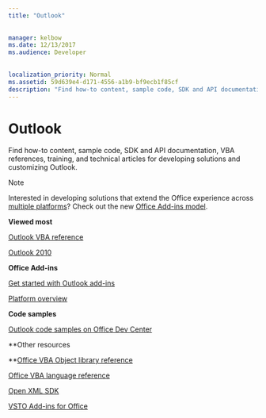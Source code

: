 ```yaml
---
title: "Outlook"
 
 
manager: kelbow
ms.date: 12/13/2017
ms.audience: Developer
 
 
localization_priority: Normal
ms.assetid: 59d639e4-d171-4556-a1b9-bf9ecb1f85cf
description: "Find how-to content, sample code, SDK and API documentation, VBA references, training, and technical articles for developing solutions and customizing Outlook."
---
```


# Outlook

Find how-to content, sample code, SDK and API documentation, VBA references, training, and technical articles for developing solutions and customizing Outlook.
  
> [!NOTE]
> Interested in developing solutions that extend the Office experience across [multiple platforms](https://docs.microsoft.com/en-us/office/dev/add-ins/overview/office-add-in-availability)? Check out the new [Office Add-ins model](https://docs.microsoft.com/en-us/office/dev/add-ins/). 
  
 **Viewed most**
  
[Outlook VBA reference](https://msdn.microsoft.com/EN-US/library/ee861520.aspx)
  
[Outlook 2010](https://msdn.microsoft.com/en-us/library/cc313152%28v=office.12%29.aspx)
  
 **Office Add-ins**
  
[Get started with Outlook add-ins](https://docs.microsoft.com/en-us/outlook/add-ins/quick-start)
  
[Platform overview](https://docs.microsoft.com/en-us/office/dev/add-ins/overview/office-add-ins)
  
 **Code samples**
  
[Outlook code samples on Office Dev Center](https://dev.office.com/code-samples#?filters=outlook)
  
 **Other resources
  
**[Office VBA Object library reference](http://msdn.microsoft.com/library/727c4e1c-e13c-7bac-e833-b1322607dfd3%28Office.15%29.aspx)
  
[Office VBA language reference](http://msdn.microsoft.com/library/9c1e8386-0309-c52c-856b-963220382eb8%28Office.15%29.aspx)
  
[Open XML SDK](http://msdn.microsoft.com/library/f6a9ae68-7989-4208-97f5-3c945137a0ab%28Office.15%29.aspx)
  
[VSTO Add-ins for Office](https://msdn.microsoft.com/en-us/library/jj620922.aspx)
  


